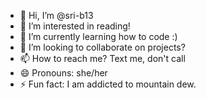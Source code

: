 - 👋 Hi, I’m @sri-b13
- 👀 I’m interested in reading!
- 🌱 I’m currently learning how to code :)
- 💞️ I’m looking to collaborate on projects?
- 📫 How to reach me? Text me, don't call
- 😄 Pronouns: she/her
- ⚡ Fun fact: I am addicted to mountain dew. 

<!---
sri-b13/sri-b13 is a ✨ special ✨ repository because its `README.md` (this file) appears on your GitHub profile.
You can click the Preview link to take a look at your changes.
--->
